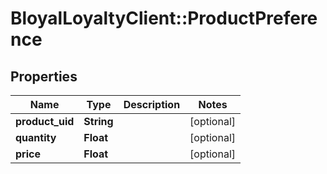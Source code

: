 # BloyalLoyaltyClient::ProductPreference

## Properties
Name | Type | Description | Notes
------------ | ------------- | ------------- | -------------
**product_uid** | **String** |  | [optional] 
**quantity** | **Float** |  | [optional] 
**price** | **Float** |  | [optional] 

